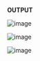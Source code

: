 **OUTPUT**

![image](https://user-images.githubusercontent.com/83021508/156742939-18e64d58-2070-4552-80d6-5b71729b29db.png)

![image](https://user-images.githubusercontent.com/83021508/156743126-15647ac9-2e57-4ff1-9d00-c8d5e137deec.png)

![image](https://user-images.githubusercontent.com/83021508/156743163-9707d1fa-355b-4d58-9a9c-7c980aed3234.png)

